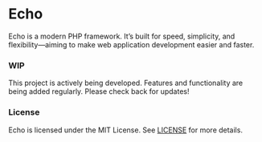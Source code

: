 # Echo
Echo is a modern PHP framework. It’s built for speed, simplicity, and flexibility—aiming to make web application development easier and faster.

### WIP
This project is actively being developed. Features and functionality are being added regularly. Please check back for updates!

### License
Echo is licensed under the MIT License. See [LICENSE](LICENSE) for more details.
